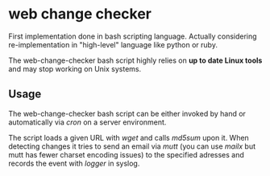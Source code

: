 # web change checker

First implementation done in bash scripting language.
Actually considering re-implementation in "high-level" language like python or ruby.

The web-change-checker bash script highly relies on **up to date Linux tools** and may stop working on Unix systems.

## Usage

The web-change-checker bash script can be either invoked by hand or automatically via *cron* on a server environment.

The script loads a given URL with *wget* and calls *md5sum* upon it.
When detecting changes it tries to send an email via *mutt* (you can use *mailx* but mutt has fewer charset encoding issues) to the specified adresses and records the event with *logger* in syslog.
